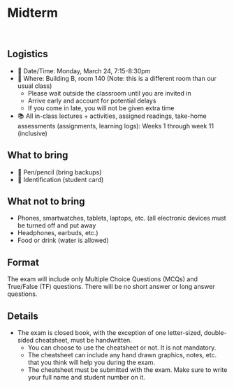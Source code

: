 # Midterm

<br>

## Logistics
- 📅 Date/Time: Monday, March 24, 7:15-8:30pm 
- 📍 Where: Building B, room 140 (Note: this is a different room than our usual class)
  - Please wait outside the classroom until you are invited in
  - Arrive early and account for potential delays
  - If you come in late, you will not be given extra time
- 📚 All in-class lectures + activities, assigned readings, take-home assessments (assignments, learning logs): Weeks 1 through week 11 (inclusive)

## What to bring
- 📝 Pen/pencil (bring backups)
- 🪪 Identification (student card)

## What not to bring
- Phones, smartwatches, tablets, laptops, etc. (all electronic devices must be turned off and put away
- Headphones, earbuds, etc.)
- Food or drink (water is allowed)

## Format

The exam will include only Multiple Choice Questions (MCQs) and True/False (TF) questions. There will be no short answer or long answer questions.

## Details

- The exam is closed book, with the exception of one letter-sized, double-sided cheatsheet, must be handwritten.
  - You can choose to use the cheatsheet or not. It is not mandatory.
  - The cheatsheet can include any hand drawn graphics, notes, etc. that you think will help you during the exam.
  - The cheatsheet must be submitted with the exam. Make sure to write your full name and student number on it.

